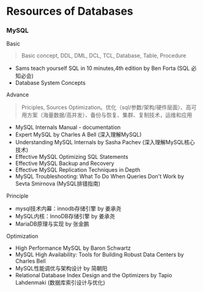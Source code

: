# Resources of Databases



### MySQL

Basic

> Basic concept, DDL, DML, DCL, TCL, Database, Table, Procedure

- Sams teach yourself SQL in 10 minutes,4th edition by Ben Forta (SQL 必知必会)
- Database System Concepts

Advance

> Priciples, Sources
> Optimization。优化（sql/参数/架构/硬件层面）、高可用方案（海量数据/高并发）、备份与恢复、集群、复制技术，运维和应用

- MySQL Internals Manual - documentation
- Expert MySQL  by Charles A Bell (深入理解MySQL)
- Understanding MySQL Internals by Sasha Pachev (深入理解MySQL核心技术)
- Effective MySQL Optimizing SQL Statements
- Effective MySQL Backup and Recovery
- Effective MySQL Replication Techniques in Depth
- MySQL Troubleshooting: What To Do When Queries Don't Work by Sevta Smirnova (MySQL排错指南)

Principle

- mysql技术内幕：innodb存储引擎 by  姜承尧 
- MySQL内核：InnoDB存储引擎 by  姜承尧
- MariaDB原理与实现 by 张金鹏

Optimization

- High Performance MySQL by Baron Schwartz
- MySQL High Availability: Tools for Building Robust Data Centers by Charles Bell 
- MySQL性能调优与架构设计 by 简朝阳 
- Relational Database Index Design and the Optimizers by Tapio Lahdenmaki (数据库索引设计与优化)